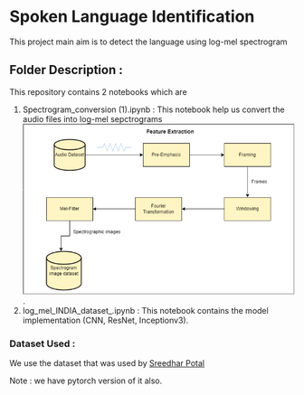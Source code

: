# Spoken Language Identification
This project main aim is to detect the language using log-mel spectrogram

## Folder Description : 
This repository contains 2 notebooks which are 
1. Spectrogram_conversion (1).ipynb : This notebook help us convert the audio files into log-mel sepctrograms ![feature_extraction](./SID_feature_extraction.png).
2. log_mel_INDIA_dataset_.ipynb : This notebook contains the model implementation (CNN, ResNet, Inceptionv3).

### Dataset Used :
We use the dataset that was used by [Sreedhar Potal](https://www.semanticscholar.org/paper/Speech-Database-for-Speech-Analysis-Banavath-Potla/742a82fc8f4b1ad75e02933964db72bfddc57aea)


Note : we have pytorch version of it also.
